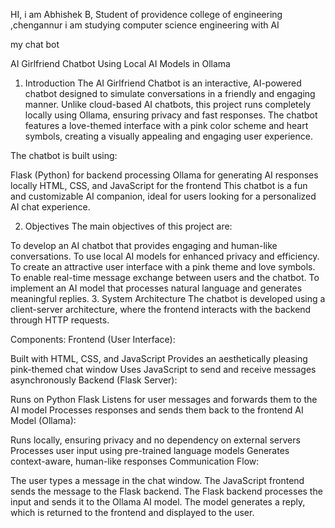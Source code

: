 HI,
i am Abhishek B, Student of providence college of engineering ,chengannur
i am studying computer science engineering with AI

my chat bot


AI Girlfriend Chatbot Using Local AI Models in Ollama
1. Introduction
The AI Girlfriend Chatbot is an interactive, AI-powered chatbot designed to simulate conversations in a friendly and engaging manner. Unlike cloud-based AI chatbots, this project runs completely locally using Ollama, ensuring privacy and fast responses. The chatbot features a love-themed interface with a pink color scheme and heart symbols, creating a visually appealing and engaging user experience.

The chatbot is built using:

Flask (Python) for backend processing
Ollama for generating AI responses locally
HTML, CSS, and JavaScript for the frontend
This chatbot is a fun and customizable AI companion, ideal for users looking for a personalized AI chat experience.

2. Objectives
The main objectives of this project are:

To develop an AI chatbot that provides engaging and human-like conversations.
To use local AI models for enhanced privacy and efficiency.
To create an attractive user interface with a pink theme and love symbols.
To enable real-time message exchange between users and the chatbot.
To implement an AI model that processes natural language and generates meaningful replies.
3. System Architecture
The chatbot is developed using a client-server architecture, where the frontend interacts with the backend through HTTP requests.

Components:
Frontend (User Interface):

Built with HTML, CSS, and JavaScript
Provides an aesthetically pleasing pink-themed chat window
Uses JavaScript to send and receive messages asynchronously
Backend (Flask Server):

Runs on Python Flask
Listens for user messages and forwards them to the AI model
Processes responses and sends them back to the frontend
AI Model (Ollama):

Runs locally, ensuring privacy and no dependency on external servers
Processes user input using pre-trained language models
Generates context-aware, human-like responses
Communication Flow:

The user types a message in the chat window.
The JavaScript frontend sends the message to the Flask backend.
The Flask backend processes the input and sends it to the Ollama AI model.
The model generates a reply, which is returned to the frontend and displayed to the user.
